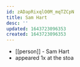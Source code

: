 ```yaml
---
id: zADapRixqlO0M_mqTZCpN
title: Sam Hart
desc: ''
updated: 1643723096353
created: 1643723096353
---
```



- [[person]] - Sam Hart
- appeared 1x at the stoa
